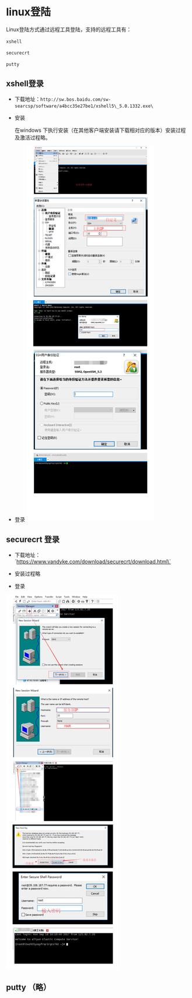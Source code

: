 # linux登陆

Linux登陆方式通过远程工具登陆，支持的远程工具有：

`xshell`

`securecrt`

`putty`

## xshell登录

* 下载地址：`http://sw.bos.baidu.com/sw-searcsp/software/a4bcc35e27be1/xshell5\_5.0.1332.exe\`
* 安装

  在windows 下执行安装（在其他客户端安装请下载相对应的版本）安装过程及激活过程略。

* 登录
![](/assets/xshell.jpg)


##  securecrt 登录   



* 下载地址：\`https://www.vandyke.com/download/securecrt/download.html\`

* 安装过程略

* 登录

![](/assets/scrt.jpg)
## putty （略）

